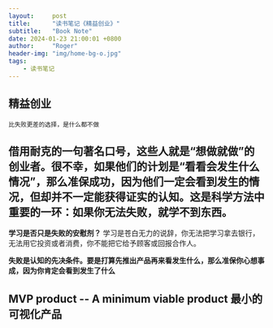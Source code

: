 ```yaml
---
layout:     post
title:      "读书笔记《精益创业》"
subtitle:   "Book Note"
date: 2024-01-23 21:00:01 +0800
author:     "Roger"
header-img: "img/home-bg-o.jpg"
tags:
    - 读书笔记
---
```

精益创业
---

    比失败更差的选择，是什么都不做


## 借用耐克的一句著名口号，这些人就是“想做就做”的创业者。很不幸，如果他们的计划是“看看会发生什么情况”，那么准保成功，因为他们一定会看到发生的情况，但却并不一定能获得证实的认知。这是科学方法中重要的一环：如果你无法失败，就学不到东西。

**学习是否只是失败的安慰剂？**
学习是苍白无力的说辞，你无法把学习拿去银行，无法用它投资或者消费，你不能把它给予顾客或回报合作人。

**失败是认知的先决条件。要是打算先推出产品再来看发生什么，那么准保你心想事成，因为你肯定会看到发生了什么**

## MVP product -- A minimum viable product 最小的可视化产品
